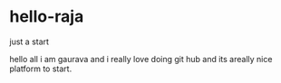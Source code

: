 # hello-raja
just a start

hello all i am gaurava and i really love doing git hub and its areally nice platform to start.
